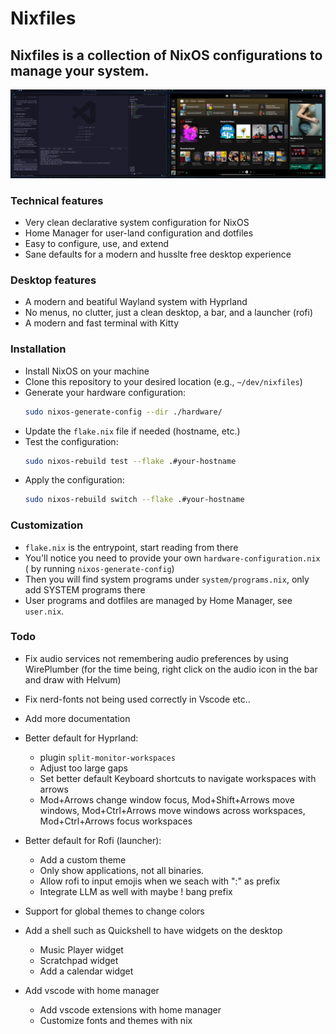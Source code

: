 # Nixfiles

## Nixfiles is a collection of NixOS configurations to manage your system.

![Nixfiles](./docs/screenshot.png)

### Technical features

- Very clean declarative system configuration for NixOS
- Home Manager for user-land configuration and dotfiles
- Easy to configure, use, and extend
- Sane defaults for a modern and husslte free desktop experience

### Desktop features

- A modern and beatiful Wayland system with Hyprland
- No menus, no clutter, just a clean desktop, a bar, and a launcher (rofi)
- A modern and fast terminal with Kitty

### Installation

- Install NixOS on your machine
- Clone this repository to your desired location (e.g., `~/dev/nixfiles`)
- Generate your hardware configuration:
  ```bash
  sudo nixos-generate-config --dir ./hardware/
  ```
- Update the `flake.nix` file if needed (hostname, etc.)
- Test the configuration:
  ```bash
  sudo nixos-rebuild test --flake .#your-hostname
  ```
- Apply the configuration:
  ```bash
  sudo nixos-rebuild switch --flake .#your-hostname
  ```

### Customization

- `flake.nix` is the entrypoint, start reading from there
- You'll notice you need to provide your own `hardware-configuration.nix` ( by running `nixos-generate-config`)
- Then you will find system programs under `system/programs.nix`, only add SYSTEM programs there
- User programs and dotfiles are managed by Home Manager, see `user.nix`.

### Todo

- Fix audio services not remembering audio preferences by using WirePlumber
  (for the time being, right click on the audio icon in the bar and draw with Helvum)
- Fix nerd-fonts not being used correctly in Vscode etc..
- Add more documentation

- Better default for Hyprland:

  - plugin `split-monitor-workspaces`
  - Adjust too large gaps
  - Set better default Keyboard shortcuts to navigate workspaces with arrows
  - Mod+Arrows change window focus, Mod+Shift+Arrows move windows, Mod+Ctrl+Arrows move windows across workspaces, Mod+Ctrl+Arrows focus workspaces

- Better default for Rofi (launcher):

  - Add a custom theme
  - Only show applications, not all binaries.
  - Allow rofi to input emojis when we seach with ":" as prefix
  - Integrate LLM as well with maybe ! bang prefix

- Support for global themes to change colors

- Add a shell such as Quickshell to have widgets on the desktop

  - Music Player widget
  - Scratchpad widget
  - Add a calendar widget

- Add vscode with home manager
  - Add vscode extensions with home manager
  - Customize fonts and themes with nix
